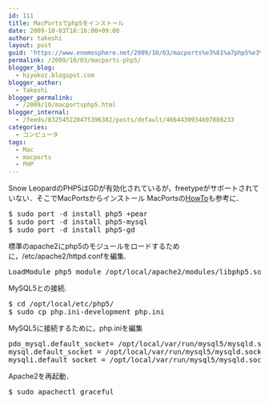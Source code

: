 ```yaml
---
id: 111
title: MacPortsでphp5をインストール
date: 2009-10-03T18:16:00+09:00
author: takeshi
layout: post
guid: 'https://www.enomosphere.net/2009/10/03/macports%e3%81%a7php5%e3%82%92%e3%82%a4%e3%83%b3%e3%82%b9%e3%83%88%e3%83%bc%e3%83%ab/'
permalink: /2009/10/03/macports-php5/
blogger_blog:
  - hiyokoz.blogspot.com
blogger_author:
  - Takeshi
blogger_permalink:
  - /2009/10/macportsphp5.html
blogger_internal:
  - /feeds/832545220475396382/posts/default/4664430934607888233
categories:
  - コンピュータ
tags:
  - Mac
  - macports
  - PHP
---
```

Snow LeopardのPHP5はGDが有効化されているが，freetypeがサボートされていない．そこでMacPortsからインストール
MacPortsの<a href="http://trac.macports.org/wiki/howto/MAMP">HowTo</a>も参考に．
<pre>
$ sudo port -d install php5 +pear
$ sudo port -d install php5-mysql
$ sudo port -d install php5-gd</pre>
標準のapache2にphp5のモジュールをロードするために，/etc/apache2/httpd.confを編集.
<pre>
LoadModule php5_module /opt/local/apache2/modules/libphp5.so</pre>
MySQL5との接続.
<pre>
$ cd /opt/local/etc/php5/
$ sudo cp php.ini-development php.ini</pre>
MySQL5に接続するために，php.iniを編集
<pre>
pdo_mysql.default_socket= /opt/local/var/run/mysql5/mysqld.sock
mysql.default_socket = /opt/local/var/run/mysql5/mysqld.sock
mysqli.default_socket = /opt/local/var/run/mysql5/mysqld.sock</pre>
Apache2を再起動．
<pre>
$ sudo apachectl graceful</pre>